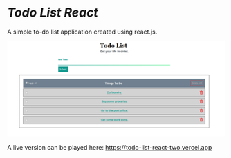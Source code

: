 # *Todo List React*

A simple to-do list application created using react.js.

![to-do list](https://github.com/TSolo315/todo-list-react/blob/master/src/images/to-do-list.png)

A live version can be played here: https://todo-list-react-two.vercel.app

